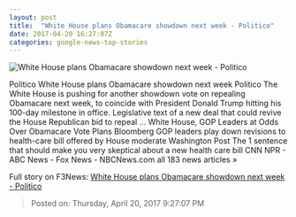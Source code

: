```yaml
---
layout: post
title:  "White House plans Obamacare showdown next week - Politico"
date: 2017-04-20 16:27:07Z
categories: google-news-top-stories
---
```


![White House plans Obamacare showdown next week - Politico](http://static.politico.com/69/3d/e845d4134647a2113f37de5781e7/16-donald-trump-16-gty-1160.jpg)

Politico White House plans Obamacare showdown next week Politico The White House is pushing for another showdown vote on repealing Obamacare next week, to coincide with President Donald Trump hitting his 100-day milestone in office. Legislative text of a new deal that could revive the House Republican bid to repeal ... White House, GOP Leaders at Odds Over Obamacare Vote Plans Bloomberg GOP leaders play down revisions to health-care bill offered by House moderate Washington Post The 1 sentence that should make you very skeptical about a new health care bill CNN NPR - ABC News - Fox News - NBCNews.com all 183 news articles »


Full story on F3News: [White House plans Obamacare showdown next week - Politico](http://www.f3nws.com/n/gmUZ3B)

> Posted on: Thursday, April 20, 2017 9:27:07 PM
